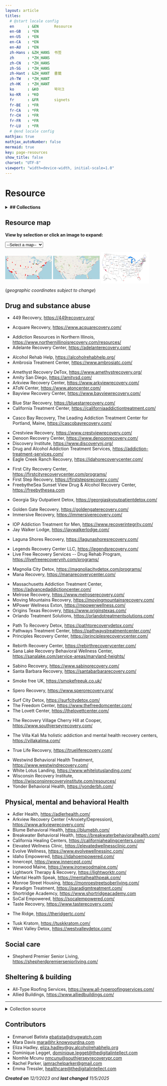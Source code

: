```yaml
---
layout: article
titles:
  # @start locale config
  en      : &EN       Resource
  en-GB   : *EN
  en-US   : *EN
  en-CA   : *EN
  en-AU   : *EN
  zh-Hans : &ZH_HANS  书签
  zh      : *ZH_HANS
  zh-CN   : *ZH_HANS
  zh-SG   : *ZH_HANS
  zh-Hant : &ZH_HANT  書籤
  zh-TW   : *ZH_HANT
  zh-HK   : *ZH_HANT
  ko      : &KO       북마크
  ko-KR   : *KO
  fr      : &FR       signets
  fr-BE   : *FR
  fr-CA   : *FR
  fr-CH   : *FR
  fr-FR   : *FR
  fr-LU   : *FR
  # @end locale config
mathjax: true
mathjax_autoNumber: false
mermaid: true
key: page-resources
show_title: false
charset: "UTF-8"
viewport: "width=device-width, initial-scale=1.0"
---
```


# Resource

<details>
  <summary><b>## Collections</b></summary> 
  <details>
    <summary>Alcohol consumption</summary>
    <ul>
      <li><a href="https://alcoholrehabhelp.org/addiction/effects/cancer/">Does alcohol cause cancer?</a></li>
      <li><a href="https://www.spirehealthcare.com/health-hub/specialties/general-health/how-alcohol-can-affect-your-liver/">How alcohol can affect your liver</a></li>
      <li><a href="https://www.spirehealthcare.com/health-hub/specialties/lifestyle-management/how-much-alcohol-is-too-much/">How much alcohol is too much?</a></li>
      <li><a href="https://alcoholchange.org.uk/alcohol-facts/interactive-tools/unit-calculator">Unit calculator</a></li>
    </ul>
  </details>

  <details>
    <summary>Excercise</summary>
    <ul>
      <li><a href="https://www.bbc.co.uk/programmes/articles/51SPhn5FKSYRnQNswfnWsN2/8-reasons-why-we-should-all-walk-more">8 reasons why we should all walk more</a></li>
    </ul>
  </details>

  <details>
    <summary>Food intake</summary>
    <ul>
      <li><a href="https://www.bbc.co.uk/food/articles/grow_out_food_allergy">Can you grow out of a food allergy?</a></li>
      <li><a href="https://www.cancerresearchuk.org/about-cancer/causes-of-cancer/diet-and-cancer/does-eating-processed-and-red-meat-cause-cancer">Does eating processed and red meat cause cancer?</a></li>
      <li><a href="https://www.nhs.uk/live-well/eat-well/food-guidelines-and-food-labels/the-eatwell-guide/">The Eatwell Guide from NHS</a></li>
      <li><a href="https://www.bbc.co.uk/food/articles/what_is_ultra-processed_food">Ultra-processed food and what does it mean?</a></li>
    </ul>
  </details>

  <details>
    <summary><a href="https://fakefragrances.com/">Fake Fragrances</a></summary>
  </details>

  <details>
    <summary><a href="https://knowyourdna.com/">Know your DNA, Know your History</a></summary>
  </details>

  <details>
    <summary><a href="https://www.drugwatch.com/drugs/ozempic/">Ozempic (semaglutide)</a> and <a href="https://www.drugwatch.com/drugs/ozempic/side-effects/">side effects</a> from <a href="https://www.drugwatch.com/">DrugWatch</a></summary>
  </details>

  <details>
    <summary><a href="https://www.ted.com/talks/worklife_with_adam_grant_the_real_reason_you_procrastinate/transcript">The real reason you procrastinate</a></summary>
  </details>

  <details>
    <summary><a href="https://www.wma.net/policies-post/wma-declaration-of-helsinki/">WMA Declaration of Helsinki</a></summary>
  </details>
</details>

## Resource map

**View by selection or click an image to expand:**

<select id="page-dropdown">
    <option value="">--Select a map--</option>
    <option value="leaflet.html">leaflet.js</option>
    <option value="scattermapbox.html">plotly.js</option>
    <option value="scattergeo.html">plotly.js+US map</option>
</select>

<script>
    const dropdown = document.getElementById('page-dropdown');
    dropdown.addEventListener('change', () => {
        const selectedPage = dropdown.value;
        if (selectedPage) {
            window.location.href = selectedPage;
        }
    });
    dropdown.addEventListener('click', () => {
        const selectedPage = dropdown.value;
        if (selectedPage) {
            window.location.href = selectedPage;
        }
    });
</script>

<a href="leaflet.html"><img src="leaflet.png" width="150" height="`00" align="center"></a>
<a href="scattermapbox.html"><img src="scattermapbox.png" width="150" height="`00" align="center"></a>
<a href="scattergeo.html"><img src="scattergeo.png" width="`150" height="100" align="center"></a>

(*geographic coordinates subject to change*)

## Drug and substance abuse

* 449 Recovery, <https://449recovery.org/>
- Acquare Recovery, <https://www.acquarecovery.com/>
* Addiction Resources in Northern Illinois, <https://www.northernillinoisrecovery.com/resources/>
* Adelante Recovery Center, <https://adelanterecovery.com/>
- Alcohol Rehab Help, <https://alcoholrehabhelp.org/>
- Ambrosia Treatment Center, <https://www.ambrosiatc.com/>
* Amethyst Recovery DeTox, <https://www.amethystrecovery.org/>
* Amity San Diego, <https://amitysd.com/>
* Arkview Recovery Center, <https://www.arkviewrecovery.com/>
* AToN Center, <https://www.atoncenter.com/>
* Bayview Recovery Center, <https://www.bayviewrecovery.com/>
+ Blue Star Recovery, <https://bluestarrecovery.com/>
+ California Treatment Center, <https://californiaaddictiontreatment.com/>
- Casco Bay Recovery, The Leading Addiction Treatment Center for Portland, Maine, <https://cascobayrecovery.com/>
* Crestview Recovery, <https://www.crestviewrecovery.com/>
* Denoon Recovery Center, <https://www.denoonrecovery.com/>
* Discovery Institute, <https://www.discoverynj.org/>
* Drug and Alcohol Addiction Treatment Services, <https://addiction-treatment-services.com/>
* Eagle Creek Ranch Recovery, <https://idahorecoverycenter.com/>
- First City Recovery Center, <https://firstcityrecoverycenter.com/programs/>
- First Step Recovery, <https://firststepsrecovery.com/>
- FreebytheSea Sunset View Drug & Alcohol Recovery Center, <https://freebythesea.com>
* Georgia Sky Outpatient Detox, <https://georgiaskyoutpatientdetox.com/>
- Golden Gate Recovery, <https://goldengaterecovery.com/>
- Immersive Recovery, <https://immersiverecovery.com/>
* IOP Addiction Treatment for Men, <https://www.recoverintegrity.com/>
* Jay Walker Lodge, <https://jaywalkerlodge.com/>
- Laguna Shores Recovery, <https://lagunashoresrecovery.com/>
* Legends Recovery Center LLC, <https://legendsrecovery.com/>
* Live Free Recovery Services -- Drug Rehab Program,  <https://livefreerecoverynh.com/programs/>
- Magnolia City Detox, <https://magnoliacitydetox.com/programs/>
- Mana Recovery, <https://manarecoverycenter.com/>
* Massachusetts Addiction Treatment Center, <https://advancedaddictioncenter.com/>
* Melrose Recovery, <https://www.melroserecovery.com/>
* Moving Mountains Recovery, <https://movingmountainsrecovery.com/>
* MPower Wellness Exton, <https://mpowerwellness.com/>
* Origins Texas Recovery, <https://www.originstexas.com/>
* Orlando Treatment Solutions, <https://orlandotreatmentsolutions.com/>
+ Path To Recovery Detox, <https://pathtorecoverydetox.com/>
+ Pathways Treatment Center, <https://pathwaystreatmentcenter.com/>
+ Principles Recovery Center, <https://principlesrecoverycenter.com/>
* Rebirth Recovery Center, <https://rebirthrecoverycenter.com/>
* Sana Lake Recovery Behavioral Wellness Center, <https://sanalake.com/service-areas/maryland-heights/>
- Sabino Recovery, <https://www.sabinorecovery.com/>
- Santa Barbara Recovery, <https://santabarbararecovery.com/>
* Smoke free UK, <https://smokefreeuk.co.uk/>
- Spero Recovery, <https://www.sperorecovery.org/>
* Surf City Detox, <https://surfcitydetox.com/>
* The Freedom Center, <https://www.thefreedomcenter.com/>
* The Lovett Center, <https://thelovettcenter.com/>
+ The Recovery Village Cherry Hill at Cooper, <https://www.southjerseyrecovery.com/>
* The Villa Kali Ma holistic addiction and mental health recovery centers, <https://villakalima.com/>
- True Life Recovery, <https://trueliferecovery.com/>
* Westwind Behavioral Health Treatment, <https://www.westwindrecovery.com/>
* White Lotus Landing, <https://www.whitelotuslanding.com/>
* Wisconsin Recovery Institute, <https://wisconsinrecoveryinstitute.com/resources/>
* Yonder Behavioral Health, <https://yonderbh.com/>

## Physical, mental and behavioral Health

* Adler Health, <https://adlerhealth.com/>
* Arkview Recovery Center (+Anxiety/Depression), <https://www.arkviewrecovery.com/>
* Blume Behavioral Health, <https://blumebh.com/>
* Breakwater Behavioral Health, <https://breakwaterbehavioralhealth.com/>
* California Healing Centers, <https://californiahealingcenters.com/>
* Elevated Wellness Clinic, <https://elevatedwellnessclinic.com/>
* Evolve Wellness, <https://www.evolvewellnessinc.com/>
* Idaho Empowered, <https://idahoempowered.com/>
* Innercept, <https://www.innercept.com/>
* Ironwood Maine, <https://www.ironwoodmaine.com/>
* Lightwork Therapy & Recovery, <https://lightworktr.com/>
* Mental Health Speak, <https://mentalhealthpeak.com/>
* Monroe Street Housing, <https://monroestreetsoberliving.com/>
* Paradigm Treatment, <https://paradigmtreatment.com/>
* Shortridge Academcy, <https://www.shortridgeacademy.com>
* SoCal Empowered, <https://socalempowered.com/>
* Taste Recovery, <https://www.tasterecovery.com/>
+ The Ridge, <https://theridgertc.com/>
* Tusk Kratom, <https://tuskkratom.com/>
* West Valley Detox, <https://westvalleydetox.com/>

## Social care

* Shepherd Premier Senior Living, <https://shepherdpremierseniorliving.com/>

## Sheltering & building

- All-Type Roofing Services, <https://www.all-typeroofingservices.com/>
- Allied Buildings, <https://www.alliedbuildings.com/>

---

<details>
<summary>Collection source</summary>
<pre>
+ Alcohol consumption
    + [Does alcohol cause cancer?](https://alcoholrehabhelp.org/addiction/effects/cancer/)
    + [How alcohol can affect your liver](https://www.spirehealthcare.com/health-hub/specialties/general-health/how-alcohol-can-affect-your-liver/)
    + [How much alcohol is too much?](https://www.spirehealthcare.com/health-hub/specialties/lifestyle-management/how-much-alcohol-is-too-much/)
    + [Unit calculator](https://alcoholchange.org.uk/alcohol-facts/interactive-tools/unit-calculator)
+ Food intake
    + [Can you grow out of a food allergy?](https://www.bbc.co.uk/food/articles/grow_out_food_allergy)
    + [Does eating processed and red meat cause cancer?](https://www.cancerresearchuk.org/about-cancer/causes-of-cancer/diet-and-cancer/does-eating-processed-and-red-meat-cause-cancer)
    + The Eatwell Guide from NHS, <https://www.nhs.uk/live-well/eat-well/food-guidelines-and-food-labels/the-eatwell-guide/>
    + [Ultra-processed food and what does it mean](https://www.bbc.co.uk/food/articles/what_is_ultra-processed_food)
+ [Ozempic (semaglutide)](https://www.drugwatch.com/drugs/ozempic/) and [side effects](https://www.drugwatch.com/drugs/ozempic/side-effects/) from [DrugWatch](https://www.drugwatch.com/)
* Fake Fragrances, <https://fakefragrances.com/>
+ Know your DNA, Know your History, <https://knowyourdna.com/>
+ WMA Declaration of Helsinki, <https://www.wma.net/policies-post/wma-declaration-of-helsinki/>
</pre>

</details>

## Contributors<a href="https://jinghuazhao.github.io/resource.txt" style="font-size: 16px; font-size: 90%;vertical-align: top;"><i class="fa fa-heart" style="font-size:22px;color:red"></i></a>

- Enmanuel Batista <ebatista@drugwatch.com>
- Mara Davis <mara@hr.knowyourdna.com>
- Eliza Hadley, <eliza.hadley@gv.alcoholrehabhelp.org>
- Dominique Legget, <dominique.legget@thedigitalintellect.com>
- Nomhle Mcunu <nmcunu@southjerseyrecoverypr.com>
- Rachel Parker, <iamrachelparker@gmail.com>
- Emma Tressler, <healthcare@thedigitalintellect.com>

***Created on** 12/1/2023 and **last changed** 11/5/2025*
